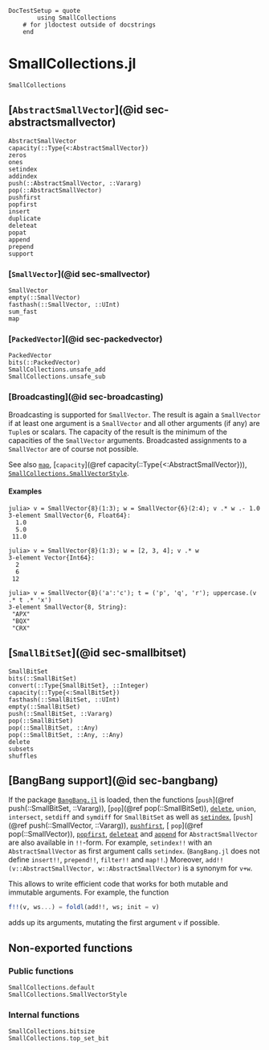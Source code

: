 ```@meta
DocTestSetup = quote
        using SmallCollections
    # for jldoctest outside of docstrings
    end
```

# SmallCollections.jl

```@docs
SmallCollections
```

## [`AbstractSmallVector`](@id sec-abstractsmallvector)

```@docs
AbstractSmallVector
capacity(::Type{<:AbstractSmallVector})
zeros
ones
setindex
addindex
push(::AbstractSmallVector, ::Vararg)
pop(::AbstractSmallVector)
pushfirst
popfirst
insert
duplicate
deleteat
popat
append
prepend
support
```

### [`SmallVector`](@id sec-smallvector)

```@docs
SmallVector
empty(::SmallVector)
fasthash(::SmallVector, ::UInt)
sum_fast
map
```

### [`PackedVector`](@id sec-packedvector)

```@docs
PackedVector
bits(::PackedVector)
SmallCollections.unsafe_add
SmallCollections.unsafe_sub
```

### [Broadcasting](@id sec-broadcasting)

Broadcasting is supported for `SmallVector`. The result is again a `SmallVector`
if at least one argument is a `SmallVector` and all other arguments (if any) are
`Tuple`s or scalars. The capacity of the result is the minimum of the capacities
of the `SmallVector` arguments. Broadcasted assignments to a `SmallVector` are
of course not possible.

See also [`map`](@ref), [`capacity`](@ref capacity(::Type{<:AbstractSmallVector})),
[`SmallCollections.SmallVectorStyle`](@ref).

#### Examples
```jldoctest
julia> v = SmallVector{8}(1:3); w = SmallVector{6}(2:4); v .* w .- 1.0
3-element SmallVector{6, Float64}:
  1.0
  5.0
 11.0

julia> v = SmallVector{8}(1:3); w = [2, 3, 4]; v .* w
3-element Vector{Int64}:
  2
  6
 12

julia> v = SmallVector{8}('a':'c'); t = ('p', 'q', 'r'); uppercase.(v .* t .* 'x')
3-element SmallVector{8, String}:
 "APX"
 "BQX"
 "CRX"
```

## [`SmallBitSet`](@id sec-smallbitset)

```@docs
SmallBitSet
bits(::SmallBitSet)
convert(::Type{SmallBitSet}, ::Integer)
capacity(::Type{<:SmallBitSet})
fasthash(::SmallBitSet, ::UInt)
empty(::SmallBitSet)
push(::SmallBitSet, ::Vararg)
pop(::SmallBitSet)
pop(::SmallBitSet, ::Any)
pop(::SmallBitSet, ::Any, ::Any)
delete
subsets
shuffles
```

## [BangBang support](@id sec-bangbang)

If the package [`BangBang.jl`](https://github.com/JuliaFolds2/BangBang.jl)
is loaded, then the functions
[`push`](@ref push(::SmallBitSet, ::Vararg)),
[`pop`](@ref pop(::SmallBitSet)),
[`delete`](@ref),
`union`,
`intersect`,
`setdiff` and
`symdiff`
for `SmallBitSet` as well as
[`setindex`](@ref),
[`push`](@ref push(::SmallVector, ::Vararg)),
[`pushfirst`](@ref),
[ `pop`](@ref pop(::SmallVector)),
[`popfirst`](@ref),
[`deleteat`](@ref) and
[`append`](@ref)
for `AbstractSmallVector`
are also available in `!!`-form.
For example, `setindex!!` with an `AbstractSmallVector` as first argument calls `setindex`.
(`BangBang.jl` does not define `insert!!`, `prepend!!`, `filter!!` and `map!!`.)
Moreover, `add!!(v::AbstractSmallVector, w::AbstractSmallVector)` is a synonym for `v+w`.

This allows to write efficient code that works for both mutable and immutable arguments.
For example, the function
```julia
f!!(v, ws...) = foldl(add!!, ws; init = v)
```
adds up its arguments, mutating the first argument `v` if possible.

## Non-exported functions

### Public functions

```@docs
SmallCollections.default
SmallCollections.SmallVectorStyle
```

### Internal functions

```@docs
SmallCollections.bitsize
SmallCollections.top_set_bit
```
